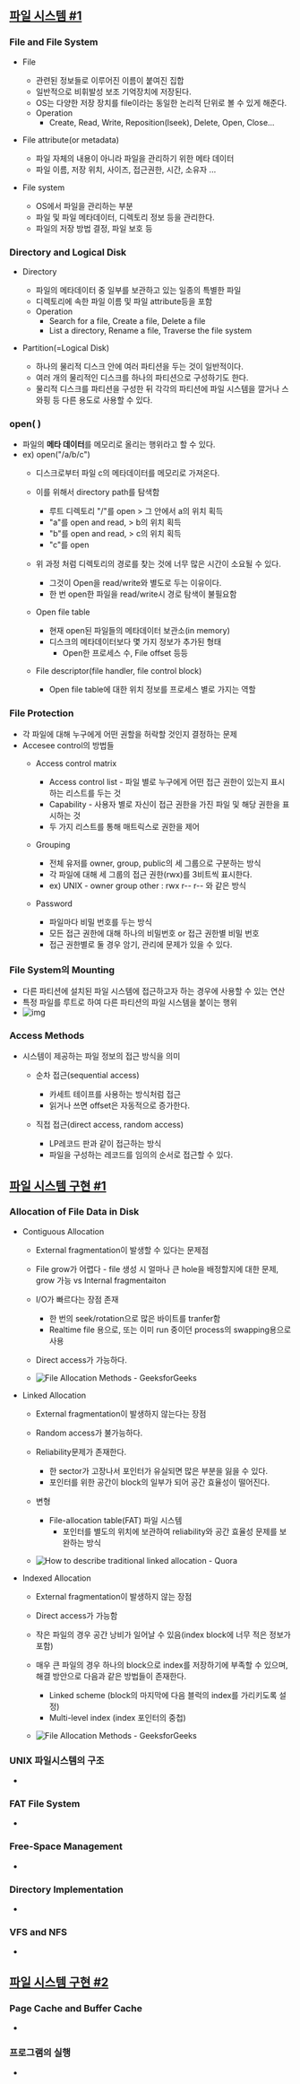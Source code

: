 ## [파일 시스템 #1](https://core.ewha.ac.kr/publicview/C0101020140516150939191200?vmode=f)

### File and File System

- File
  - 관련된 정보들로 이루어진 이름이 붙여진 집합
  - 일반적으로 비휘발성 보조 기억장치에 저장된다.
  - OS는 다양한 저장 장치를 file이라는 동일한 논리적 단위로 볼 수 있게 해준다.
  - Operation
    - Create, Read, Write, Reposition(lseek), Delete, Open, Close...

- File attribute(or metadata)
  - 파일 자체의 내용이 아니라 파일을 관리하기 위한 메타 데이터
  - 파일 이름, 저장 위치, 사이즈, 접근권한, 시간, 소유자 ...

- File system
  - OS에서 파일을 관리하는 부분
  - 파일 및 파일 메타데이터, 디렉토리 정보 등을 관리한다.
  - 파일의 저장 방법 결정, 파일 보호 등


### Directory and Logical Disk

- Directory
  - 파일의 메타데이터 중 일부를 보관하고 있는 일종의 특별한 파일
  - 디렉토리에 속한 파일 이름 및 파일 attribute등을 포함
  - Operation
    - Search for a file, Create a file, Delete a file
    - List a directory, Rename a file, Traverse the file system

- Partition(=Logical Disk)
  - 하나의 물리적 디스크 안에 여러 파티션을 두는 것이 일반적이다.
  - 여러 개의 물리적인 디스크를 하나의 파티션으로 구성하기도 한다.
  - 물리적 디스크를 파티션을 구성한 뒤 각각의 파티션에 파일 시스템을 깔거나 스와핑 등 다른 용도로 사용할 수 있다.


### open( )

- 파일의 **메타 데이터**를 메모리로 올리는 행위라고 할 수 있다.
- ex) open("/a/b/c")
  - 디스크로부터 파일 c의 메타데이터를 메모리로 가져온다.
  - 이를 위해서 directory path를 탐색함
    - 루트 디렉토리 "/"를 open > 그 안에서 a의 위치 획득
    - "a"를 open and read, > b의 위치 획득
    - "b"를 open and read, > c의 위치 획득
    - "c"를 open

  - 위 과정 처럼 디렉토리의 경로를 찾는 것에 너무 많은 시간이 소요될 수 있다.
    - 그것이 Open을 read/write와 별도로 두는 이유이다.
    - 한 번 open한 파일을 read/write시 경로 탐색이 불필요함

  - Open file table
    - 현재 open된 파일들의 메타데이터 보관소(in memory)
    - 디스크의 메타데이터보다 몇 가지 정보가 추가된 형태
      - Open한 프로세스 수, File offset 등등

  - File descriptor(file handler, file control block)
    - Open file table에 대한 위치 정보를 프로세스 별로 가지는 역할


### File Protection

- 각 파일에 대해 누구에게 어떤 권할을 허락할 것인지 결정하는 문제
- Accesee control의 방법들
  - Access control matrix
    - Access control list - 파일 별로 누구에게 어떤 접근 권한이 있는지 표시하는 리스트를 두는 것
    - Capability - 사용자 별로 자신이 접근 권한을 가진 파일 및 해당 권한을 표시하는 것
    - 두 가지 리스트를 통해 매트릭스로 권한을 제어

  - Grouping
    - 전체 유저를 owner, group, public의 세 그룹으로 구분하는 방식
    - 각 파일에 대해 세 그룹의 접근 권한(rwx)를 3비트씩 표시한다.
    - ex) UNIX - owner group other : rwx r-- r-- 와 같은 방식

  - Password
    - 파일마다 비밀 번호를 두는 방식
    - 모든 접근 권한에 대해 하나의 비밀번호 or 접근 권한별 비밀 번호
    - 접근 권한별로 둘 경우 암기, 관리에 문제가 있을 수 있다.


### File System의 Mounting

- 다른 파티션에 설치된 파일 시스템에 접근하고자 하는 경우에 사용할 수 있는 연산
- 특정 파일를 루트로 하여 다른 파티션의 파일 시스템을 붙이는 행위
- ![img](https://mblogthumb-phinf.pstatic.net/20130715_227/jevida_1373854191972rRehm_PNG/1.png?type=w2)

### Access Methods

- 시스템이 제공하는 파일 정보의 접근 방식을 의미
  - 순차 접근(sequential access)
    - 카세트 테이프를 사용하는 방식처럼 접근
    - 읽거나 쓰면 offset은 자동적으로 증가한다.

  - 직접 접근(direct access, random access)
    - LP레코드 판과 같이 접근하는 방식
    - 파일을 구성하는 레코드를 임의의 순서로 접근할 수 있다.


## [파일 시스템 구현 #1](https://core.ewha.ac.kr/publicview/C0101020140520134614002164?vmode=f)

### Allocation of File Data in Disk

- Contiguous Allocation
  - External fragmentation이 발생할 수 있다는 문제점
  - File grow가 어렵다 - file 생성 시 얼마나 큰 hole을 배정할지에 대한 문제, grow 가능 vs Internal fragmentaiton
  - I/O가 빠르다는 장점 존재
    - 한 번의 seek/rotation으로 많은 바이트를 tranfer함
    - Realtime file 용으로, 또는 이미 run 중이던 process의 swapping용으로 사용

  - Direct access가 가능하다.
  - ![File Allocation Methods - GeeksforGeeks](https://media.geeksforgeeks.org/wp-content/uploads/Contiguous-Allocation.jpg)
- Linked Allocation
  - External fragmentation이 발생하지 않는다는 장점
  - Random access가 불가능하다.
  - Reliability문제가 존재한다.
    - 한 sector가 고장나서 포인터가 유실되면 많은 부분을 잃을 수 있다.
    - 포인터를 위한 공간이 block의 일부가 되어 공간 효율성이 떨어진다.

  - 변형
    - File-allocation table(FAT) 파일 시스템
      - 포인터를 별도의 위치에 보관하여 reliability와 공간 효율성 문제를 보완하는 방식

  - ![How to describe traditional linked allocation - Quora](https://qph.fs.quoracdn.net/main-qimg-56f8b6c8508ce617413299107e744de3.webp)

- Indexed Allocation
  - External fragmentation이 발생하지 않는 장점
  - Direct access가 가능함
  - 작은 파일의 경우 공간 낭비가 일어날 수 있음(index block에 너무 적은 정보가 포함)
  - 매우 큰 파일의 경우 하나의 block으로 index를 저장하기에 부족할 수 있으며, 해결 방안으로 다음과 같은 방법들이 존재한다.
    - Linked scheme (block의 마지막에 다음 블럭의 index를 가리키도록 설정)
    - Multi-level index (index 포인터의 중첩)

  - ![File Allocation Methods - GeeksforGeeks](https://media.geeksforgeeks.org/wp-content/uploads/indexedAllocation.jpg)


### UNIX 파일시스템의 구조

- 

### FAT File System

- 

### Free-Space Management

- 

### Directory Implementation

- 

### VFS and NFS

- 

## [파일 시스템 구현 #2](https://core.ewha.ac.kr/publicview/C0101020140523142954456205?vmode=f)

### Page Cache and Buffer Cache

- 

### 프로그램의 실행

-